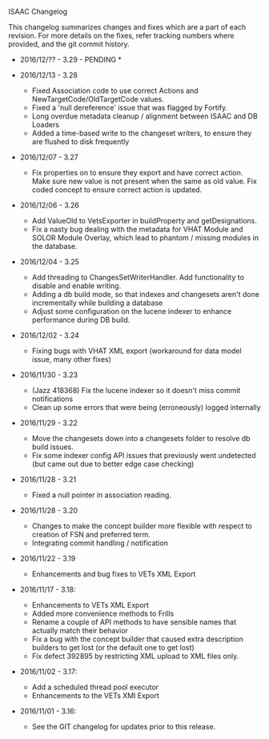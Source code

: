ISAAC Changelog 

This changelog summarizes changes and fixes which are a part of each revision.  For more details on the fixes, refer tracking numbers 
where provided, and the git commit history.

* 2016/12/?? - 3.29 - PENDING
    * 

* 2016/12/13 - 3.28
    * Fixed Association code to use correct Actions and NewTargetCode/OldTargetCode values.
    * Fixed a 'null dereference' issue that was flagged by Fortify.
    * Long overdue metadata cleanup / alignment between ISAAC and DB Loaders
    * Added a time-based write to the changeset writers, to ensure they are flushed to disk frequently

* 2016/12/07 - 3.27
    * Fix properties on to ensure they export and have correct action. Make sure new value is not present when the same as old value. Fix coded
        concept to ensure correct action is updated.

* 2016/12/06 - 3.26
    * Add ValueOld to VetsExporter in buildProperty and getDesignations.
    * Fix a nasty bug dealing with the metadata for VHAT Module and SOLOR Module Overlay, which lead to phantom / missing 
        modules in the database.

* 2016/12/04 - 3.25
    * Add threading to ChangesSetWriterHandler.  Add functionality to disable and enable writing. 
    * Adding a db build mode, so that indexes and changesets aren't done incrementally while building
        a database
    * Adjust some configuration on the lucene indexer to enhance performance during DB build.

* 2016/12/02 - 3.24
    * Fixing bugs with VHAT XML export (workaround for data model issue, many other fixes)

* 2016/11/30 - 3.23
    * (Jazz 418368) Fix the lucene indexer so it doesn't miss commit notifications
    * Clean up some errors that were being (erroneously) logged internally

* 2016/11/29 - 3.22
    * Move the changesets down into a changesets folder to resolve db build issues.
    * Fix some indexer config API issues that previously went undetected (but came out due to better edge case checking)

* 2016/11/28 - 3.21
    * Fixed a null pointer in association reading.

* 2016/11/28 - 3.20
    * Changes to make the concept builder more flexible with respect to creation of FSN and preferred term.
    * Integrating commit handling / notification

* 2016/11/22 - 3.19
    * Enhancements and bug fixes to VETs XML Export

* 2016/11/17 - 3.18: 
    * Enhancements to VETs XML Export
    * Added more convenience methods to Frills
    * Rename a couple of API methods to have sensible names that actually match their behavior
    * Fix a bug with the concept builder that caused extra description builders to get lost (or the default one to get lost)
    * Fix defect 392895 by restricting XML upload to XML files only.

* 2016/11/02 - 3.17: 
    * Add a scheduled thread pool executor
    * Enhancements to the VETs XMl Export

* 2016/11/01 - 3.16: 
    * See the GIT changelog for updates prior to this release.
